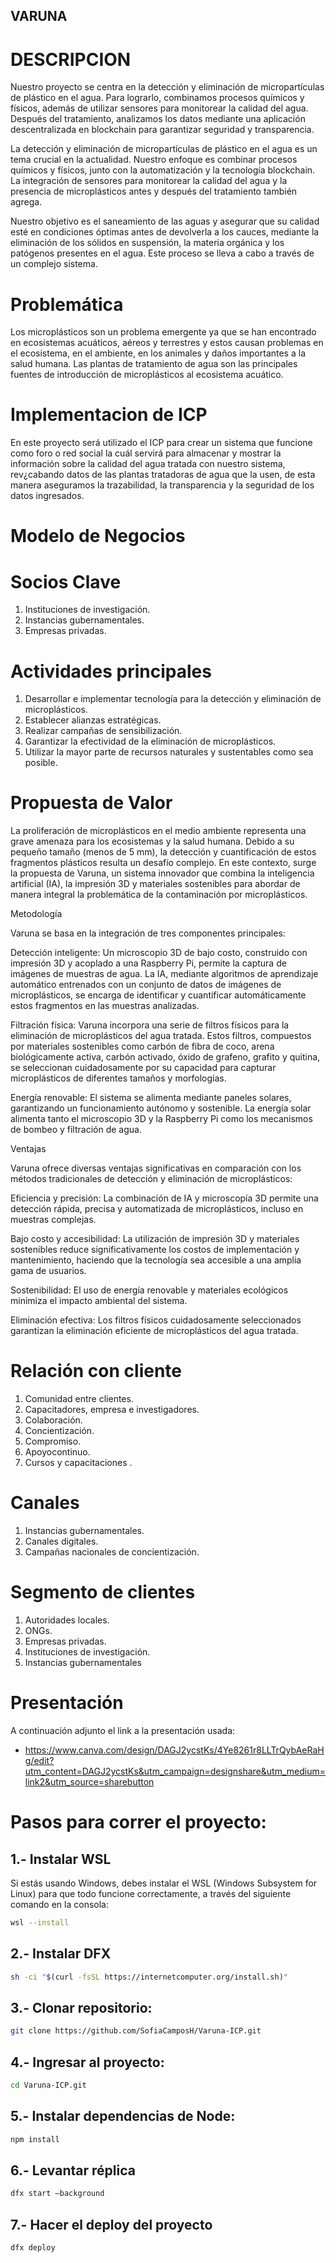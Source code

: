 ## VARUNA

# DESCRIPCION 

Nuestro proyecto se centra en la detección y eliminación de micropartículas de plástico en el agua. Para lograrlo, combinamos procesos químicos y físicos, además de utilizar sensores para monitorear la calidad del agua. Después del tratamiento, analizamos los datos mediante una aplicación descentralizada en blockchain para garantizar seguridad y transparencia.

La detección y eliminación de micropartículas de plástico en el agua es un tema crucial en la actualidad. Nuestro enfoque es combinar procesos químicos y físicos, junto con la automatización y la tecnología blockchain.
La integración de sensores para monitorear la calidad del agua y la presencia de microplásticos antes y después del tratamiento también agrega.

Nuestro objetivo es el saneamiento de las aguas y asegurar que su calidad esté en condiciones óptimas antes de devolverla a los cauces, mediante la eliminación de los sólidos en suspensión, la materia orgánica y los patógenos presentes en el agua. Este proceso se lleva a cabo a través de un complejo sistema.

# Problemática

Los microplásticos son un problema emergente ya que se han encontrado en ecosistemas acuáticos, aéreos y terrestres y estos causan problemas en el ecosistema, en el ambiente, en los animales y daños importantes a la salud humana. Las plantas de tratamiento de agua son las principales fuentes de introducción de microplásticos al ecosistema acuático.

# Implementacion de ICP 
En este proyecto será utilizado el ICP para crear un sistema que funcione como foro o red social la cuál servirá para almacenar y mostrar la información sobre la calidad del agua tratada con nuestro sistema, rev¿cabando datos de las plantas tratadoras de agua que la usen, de esta manera aseguramos la trazabilidad, la transparencia y la seguridad de los datos ingresados.

# Modelo de Negocios
 # Socios Clave
 1. Instituciones de investigación.
 2. Instancias gubernamentales.
 3. Empresas privadas.
 # Actividades principales
 1. Desarrollar e implementar tecnología para la detección y eliminación de microplásticos.
 2. Establecer alianzas estratégicas.
 3. Realizar campañas de sensibilización.
4. Garantizar la efectividad de la eliminación de microplásticos.
 5. Utilizar la mayor parte de recursos naturales y sustentables como sea posible.
# Propuesta de Valor
La proliferación de microplásticos en el medio ambiente representa una grave amenaza para los ecosistemas y la salud humana. Debido a su pequeño tamaño (menos de 5 mm), la detección y cuantificación de estos fragmentos plásticos resulta un desafío complejo. En este contexto, surge la propuesta de Varuna, un sistema innovador que combina la inteligencia artificial (IA), la impresión 3D y materiales sostenibles para abordar de manera integral la problemática de la contaminación por microplásticos.

Metodología

Varuna se basa en la integración de tres componentes principales:

Detección inteligente: Un microscopio 3D de bajo costo, construido con impresión 3D y acoplado a una Raspberry Pi, permite la captura de imágenes de muestras de agua. La IA, mediante algoritmos de aprendizaje automático entrenados con un conjunto de datos de imágenes de microplásticos, se encarga de identificar y cuantificar automáticamente estos fragmentos en las muestras analizadas.

Filtración física: Varuna incorpora una serie de filtros físicos para la eliminación de microplásticos del agua tratada. Estos filtros, compuestos por materiales sostenibles como carbón de fibra de coco, arena biológicamente activa, carbón activado, óxido de grafeno, grafito y quitina, se seleccionan cuidadosamente por su capacidad para capturar microplásticos de diferentes tamaños y morfologías.

Energía renovable: El sistema se alimenta mediante paneles solares, garantizando un funcionamiento autónomo y sostenible. La energía solar alimenta tanto el microscopio 3D y la Raspberry Pi como los mecanismos de bombeo y filtración de agua.

Ventajas

Varuna ofrece diversas ventajas significativas en comparación con los métodos tradicionales de detección y eliminación de microplásticos:

Eficiencia y precisión: La combinación de IA y microscopía 3D permite una detección rápida, precisa y automatizada de microplásticos, incluso en muestras complejas.

Bajo costo y accesibilidad: La utilización de impresión 3D y materiales sostenibles reduce significativamente los costos de implementación y mantenimiento, haciendo que la tecnología sea accesible a una amplia gama de usuarios.

Sostenibilidad: El uso de energía renovable y materiales ecológicos minimiza el impacto ambiental del sistema.

Eliminación efectiva: Los filtros físicos cuidadosamente seleccionados garantizan la eliminación eficiente de microplásticos del agua tratada.
 # Relación con cliente
 1. Comunidad entre clientes.
 2. Capacitadores, empresa e investigadores.
 3. Colaboración.
 4. Concientización.
 5. Compromiso.
 6. Apoyocontinuo.
 7. Cursos y capacitaciones .
# Canales
 1. Instancias gubernamentales.
 2. Canales digitales.
 3. Campañas nacionales de concientización.
# Segmento de clientes
 1. Autoridades locales.
 2. ONGs.
 3. Empresas privadas.
 4. Instituciones de investigación.
 5. Instancias gubernamentales

# Presentación

A continuación adjunto el link a la presentación usada:
- https://www.canva.com/design/DAGJ2ycstKs/4Ye8261r8LLTrQybAeRaHg/edit?utm_content=DAGJ2ycstKs&utm_campaign=designshare&utm_medium=link2&utm_source=sharebutton

# Pasos para correr el proyecto:

## 1.- Instalar WSL
Si estás usando Windows, debes instalar el WSL (Windows Subsystem for Linux) para que todo funcione correctamente, a través del siguiente comando en la consola:

```bash
wsl --install
```

## 2.- Instalar DFX

```bash
sh -ci "$(curl -fsSL https://internetcomputer.org/install.sh)"
```

## 3.- Clonar repositorio:

```bash
git clone https://github.com/SofiaCamposH/Varuna-ICP.git
```

## 4.- Ingresar al proyecto:

```bash
cd Varuna-ICP.git
```

## 5.- Instalar dependencias de Node:

```bash
npm install
```

## 6.- Levantar réplica

```bash
dfx start –background
```

## 7.- Hacer el deploy del proyecto

```bash 
dfx deploy
```




